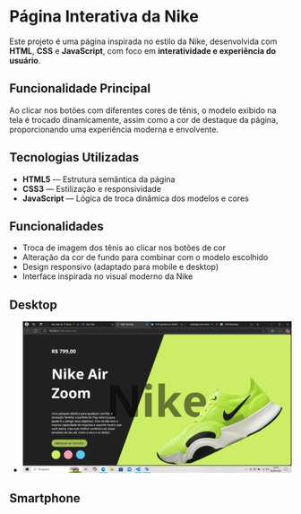 # Página Interativa da Nike

Este projeto é uma página inspirada no estilo da Nike, desenvolvida com **HTML**, **CSS** e **JavaScript**, com foco em **interatividade e experiência do usuário**.

## Funcionalidade Principal

Ao clicar nos botões com diferentes cores de tênis, o modelo exibido na tela é trocado dinamicamente, assim como a cor de destaque da página, proporcionando uma experiência moderna e envolvente.

## Tecnologias Utilizadas

- **HTML5** — Estrutura semântica da página
- **CSS3** — Estilização e responsividade
- **JavaScript** — Lógica de troca dinâmica dos modelos e cores

## Funcionalidades

- Troca de imagem dos tênis ao clicar nos botões de cor
- Alteração da cor de fundo para combinar com o modelo escolhido
- Design responsivo (adaptado para mobile e desktop)
- Interface inspirada no visual moderno da Nike

## Desktop
- <img src="https://github.com/Andrecruzac85/projeto-nike/blob/main/assets/portifolio%20nike%201.png?raw=true"/>


## Smartphone




